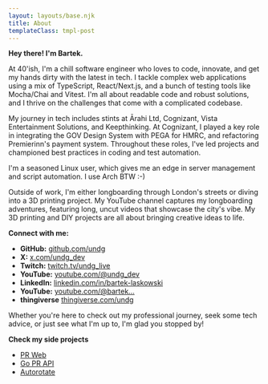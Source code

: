 ```yaml
---
layout: layouts/base.njk
title: About
templateClass: tmpl-post
---
```


**Hey there! I'm Bartek.**

At 40'ish, I'm a chill software engineer who loves to code, innovate, and get my hands dirty with the latest in tech. I tackle complex web applications using a mix of TypeScript, React/Next.js, and a bunch of testing tools like Mocha/Chai and Vitest. I'm all about readable code and robust solutions, and I thrive on the challenges that come with a complicated codebase.

My journey in tech includes stints at Ārahi Ltd, Cognizant, Vista Entertainment Solutions, and Keepthinking. At Cognizant, I played a key role in integrating the GOV Design System with PEGA for HMRC, and refactoring Premierinn's payment system. Throughout these roles, I've led projects and championed best practices in coding and test automation.

I'm a seasoned Linux user, which gives me an edge in server management and script automation. I use Arch BTW :-)

Outside of work, I'm either longboarding through London's streets or diving into a 3D printing project. My YouTube channel captures my longboarding adventures, featuring long, uncut videos that showcase the city's vibe. My 3D printing and DIY projects are all about bringing creative ideas to life.

**Connect with me:**
- **GitHub:** [github.com/undg](http://github.com/undg)
- **X:** [x.com/undg_dev](http://x.com/undg_dev)
- **Twitch:** [twitch.tv/undg_live](https://www.twitch.tv/undg_live)
- **YouTube:** [youtube.com/@undg_dev](https://www.youtube.com/@undg_dev)
- **LinkedIn:** [linkedin.com/in/bartek-laskowski](http://linkedin.com/in/bartek-laskowski)
- **YouTube:** [youtube.com/@bartek...](https://www.youtube.com/@bartek...)
- **thingiverse** [thingiverse.com/undg](https://www.thingiverse.com/undg/designs)

Whether you're here to check out my professional journey, seek some tech advice, or just see what I'm up to, I'm glad you stopped by!


**Check my side projects**
- [PR Web](https://github.com/undg/pr-web)
- [Go PR API](https://github.com/undg/go-prapi)
- [Autorotate](https://github.com/undg/autorotate)
